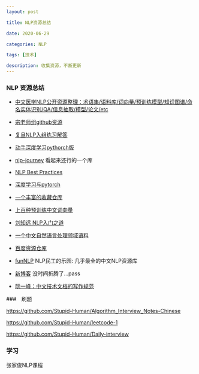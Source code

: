 ```yaml
---
layout: post

title: NLP资源总结

date: 2020-06-29

categories: NLP

tags: [技术]

description: 收集资源，不断更新
---
```


### NLP 资源总结

- [中文医学NLP公开资源整理：术语集/语料库/词向量/预训练模型/知识图谱/命名实体识别/QA/信息抽取/模型/论文/etc](https://www.ctolib.com/GanjinZero-awesome_Chinese_medical_NLP.html)
- [宗老师组github资源](https://github.com/ZNLP)
- [复旦NLP入组练习解答](https://github.com/Stupid-Human/nlp-beginner-finish)
- [动手深度学习pythorch版](https://github.com/Stupid-Human/Dive-into-DL-PyTorch)
- [nlp-journey](https://github.com/Stupid-Human/nlp-journey)  看起来还行的一个库
- [NLP Best Practices](https://github.com/Stupid-Human/nlp)
- [深度学习与pytorch](https://github.com/Stupid-Human/Deep-Learning-with-PyTorch-Tutorials)
- [一个丰富的收藏仓库](https://github.com/Stupid-Human/funNLP)
- [上百种预训练中文词向量](https://github.com/Stupid-Human/Chinese-Word-Vectors)
- [刘知远 NLP入门之道](https://github.com/Stupid-Human/research_tao)
- [一个中文自然语言处理领域语料](https://github.com/Stupid-Human/nlp_chinese_corpus)
- [百度资源仓库](https://github.com/baidu?page=1)
- [funNLP](https://github.com/fighting41love/funNLP) NLP民工的乐园: 几乎最全的中文NLP资源库
- [新博客](https://github.com/Stupid-Human/Stupid-Human.github.io)  没时间折腾了...pass



- [阮一峰：中文技术文档的写作规范](https://github.com/ruanyf/document-style-guide)



###　刷题

https://github.com/Stupid-Human/Algorithm_Interview_Notes-Chinese

https://github.com/Stupid-Human/leetcode-1

https://github.com/Stupid-Human/Daily-interview



### 学习

张家俊NLP课程

